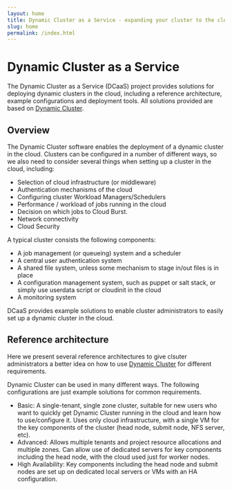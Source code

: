 ```yaml
---
layout: home
title: Dynamic Cluster as a Service - expanding your cluster to the cloud
slug: home
permalink: /index.html
---
```

<p>
</p>

# Dynamic Cluster as a Service

  <section id="lead" class="lead">
    The Dynamic Cluster as a Service (DCaaS) project provides solutions for deploying dynamic clusters in the cloud, including a reference architecture, example configurations and deployment tools.
    All solutions provided are based on <a href="http://eresearchsa.github.io/dynamiccluster">Dynamic Cluster</a>.
  </section>

## Overview

The Dynamic Cluster software enables the deployment of a dynamic cluster in the cloud. Clusters can be configured in a number of different ways, so we also need to consider several things when setting up a cluster in the cloud, including:

- Selection of cloud infrastructure (or middleware)
- Authentication mechanisms of the cloud
- Configuring cluster Workload Managers/Schedulers
- Performance / workload of jobs running in the cloud
- Decision on which jobs to Cloud Burst.
- Network connectivity
- Cloud Security

A typical cluster consists the following components:

* A job management (or queueing) system and a scheduler
* A central user authentication system
* A shared file system, unless some mechanism to stage in/out files is in place
* A configuration management system, such as puppet or salt stack, or simply use userdata script or cloudinit in the cloud
* A monitoring system

DCaaS provides example solutions to enable cluster administrators to easily set up a dynamic cluster in the cloud.

## Reference architecture

Here we present several reference architectures to give clsuter administrators a better idea on how to use <a href="http://eresearchsa.github.io/dynamiccluster">Dynamic Cluster</a> for different requirements.

Dynamic Cluster can be used in many different ways. The following configurations are just example solutions for common requirements.

* Basic: A single-tenant, single zone cluster, suitable for new users who want to quickly get Dynamic Cluster running in the cloud and learn how to use/configure it. Uses only cloud infrastructure, with a single VM for the key components of the cluster (head node, submit node, NFS server, etc). 
* Advanced: Allows multiple tenants and project resource allocations and multiple zones. Can allow use of dedicated servers for key components including the head node, with the cloud used just for worker nodes.
* High Availability: Key components including the head node and submit nodes are set up on dedicated local servers or VMs with an HA configuration.

